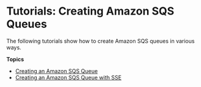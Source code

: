 # Tutorials: Creating Amazon SQS Queues<a name="sqs-tutorials-create-queues"></a>

The following tutorials show how to create Amazon SQS queues in various ways\.

**Topics**
+ [Creating an Amazon SQS Queue](sqs-create-queue.md)
+ [Creating an Amazon SQS Queue with SSE](sqs-create-queue-sse.md)
